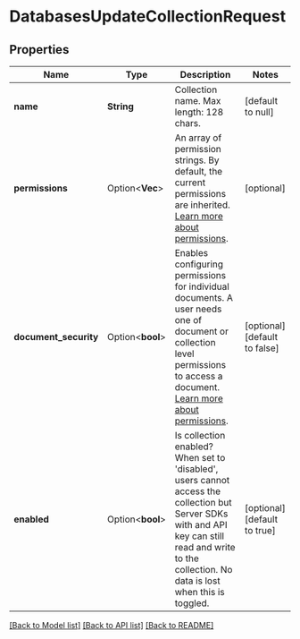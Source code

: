 # DatabasesUpdateCollectionRequest

## Properties

Name | Type | Description | Notes
------------ | ------------- | ------------- | -------------
**name** | **String** | Collection name. Max length: 128 chars. | [default to null]
**permissions** | Option<**Vec<String>**> | An array of permission strings. By default, the current permissions are inherited. [Learn more about permissions](https://appwrite.io/docs/permissions). | [optional]
**document_security** | Option<**bool**> | Enables configuring permissions for individual documents. A user needs one of document or collection level permissions to access a document. [Learn more about permissions](https://appwrite.io/docs/permissions). | [optional][default to false]
**enabled** | Option<**bool**> | Is collection enabled? When set to 'disabled', users cannot access the collection but Server SDKs with and API key can still read and write to the collection. No data is lost when this is toggled. | [optional][default to true]

[[Back to Model list]](../README.md#documentation-for-models) [[Back to API list]](../README.md#documentation-for-api-endpoints) [[Back to README]](../README.md)


